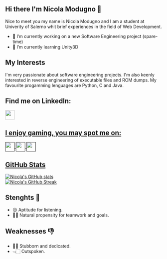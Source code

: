 ## Hi there I'm Nicola Modugno 👋
Nice to meet you my name is Nicola Modugno and I am a student at Univerity of Salerno whit brief experiences in the field of Web Development.

- 🔭 I’m currently working on a new Software Engineering project (spare-time)
- 🌱 I’m currently learning Unity3D
<!--
**nicolamoothreemodugno/nicolamoothreemodugno** is a ✨ _special_ ✨ repository because its `README.md` (this file) appears on your GitHub profile.
-->
## My Interests
I'm very passionate about software engineering projects. I'm also keenly interested in reverse engineering of executable files and ROM dumps. 
My favourite progamming lenguages are Python, C and Java. 

## Find me on LinkedIn:
<p align="left">
<a href="https://www.linkedin.com/in/nicola-modugno-20a26b202" target="blank"><img align="center" src="https://cdn-icons-png.flaticon.com/512/174/174857.png" alt="" height="30"/>
</p>

## I enjoy gaming, you may spot me on:
<p align="left">
<a href="" target="blank"><img align="center" src="https://upload.wikimedia.org/wikipedia/commons/thumb/3/31/Epic_Games_logo.svg/516px-Epic_Games_logo.svg.png" alt="" height="30"/>
<a href="" target="blank"><img align="center" src="https://cdn.freebiesupply.com/images/large/2x/steam-logo-transparent.png" alt="" height="30"/>
<a href="" target="blank"><img align="center" src="https://unikey.co.il/wp-content/uploads/2021/01/GOG-COM-logo-ICON.png" alt="" height="30"/>
</p>

## GitHub Stats
![Nicola's GitHub stats](https://github-readme-stats.vercel.app/api?username=nicolamoothreemodugno&show_icons=true&theme=transparent)<br>
[![Nicola's GitHub Streak](https://github-readme-streak-stats.herokuapp.com?user=nicolamoothreemodugno&theme=iceberg&border_radius=4.4)](https://git.io/streak-stats)<br>

## Stenghts 💪
- 😌 Aptitude for listening.
- 🤝🏻 Natural propensity for teamwork and goals.
## Weaknesses 👎
- 🏋️‍♂️ Stubborn and dedicated.
- 👈🏻 Outspoken.
